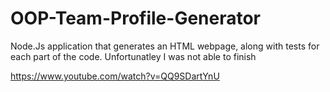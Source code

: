 # OOP-Team-Profile-Generator
Node.Js application that generates an HTML webpage, along with tests for each part of the code. Unfortunatley I was not able to finish

https://www.youtube.com/watch?v=QQ9SDartYnU
